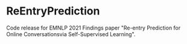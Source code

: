# ReEntryPrediction
Code release for EMNLP 2021 Findings paper "Re-entry Prediction for Online Conversationsvia Self-Supervised Learning".
